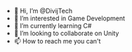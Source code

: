 - 👋 Hi, I’m @DivijTech
- 👀 I’m interested in Game Development
- 🌱 I’m currently learning C#
- 💞️ I’m looking to collaborate on Unity
- 📫 How to reach me you can't

<!---
DivijTech/DivijTech is a ✨ special ✨ repository because its `README.md` (this file) appears on your GitHub profile.
You can click the Preview link to take a look at your changes.
--->
